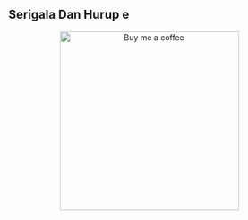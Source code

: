 ## Serigala Dan Hurup e ##
<p align="center">
    <img width="320" alt="Buy me a coffee" src="https://cdn.devtips.cn/buy-me-a-coffee-wechat.png"/>
</p>
